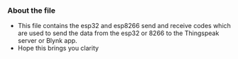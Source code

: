 ### About the file
- This file contains the esp32 and esp8266 send and receive codes which are used to send the data from the esp32 or 8266 to the Thingspeak server or Blynk app.
- Hope this brings you clarity

